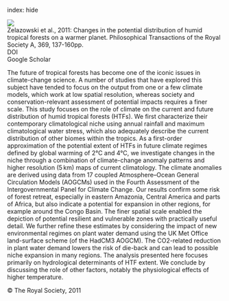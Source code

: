 index: hide

<div class="Citation">
    <div class="Citation-thumb CitationThumb-linked"  data-href="https://doi.org/10.1098/rsta.2010.0238">
      <img src="https://static.claimspace.cloud/climate-study-static/refs/thumbs/12/Zelazowski_et_al_2011-thumb.png" />
    </div>

  <div class="Citation-body">
    <div class="Citation-text">Zelazowski et al., 2011: Changes in the potential distribution of humid tropical forests on a warmer planet. <span class="Article-journal">Philosophical Transactions of the Royal Society A, </span><span class="Article-volume">369, </span>137-160pp.</div>
    <div class="Citation-links">
      <div class="CitationLink" data-href="https://doi.org/10.1098/rsta.2010.0238">
        <div class="CitationLink-icon CitationLink-Doi"></div>
        <div class="CitationLink-text">DOI</div>
      </div>
      <div class="CitationLink" data-href="https://scholar.google.com/scholar?q=10.1098/rsta.2010.0238">
        <div class="CitationLink-icon CitationLink-Scholar"></div>
        <div class="CitationLink-text">Google Scholar</div>
      </div>
    </div>
  </div>
</div>

The future of tropical forests has become one of the iconic issues in climate-change science. A number of studies that have explored this subject have tended to focus on the output from one or a few climate models, which work at low spatial resolution, whereas society and conservation-relevant assessment of potential impacts requires a finer scale. This study focuses on the role of climate on the current and future distribution of humid tropical forests (HTFs). We first characterize their contemporary climatological niche using annual rainfall and maximum climatological water stress, which also adequately describe the current distribution of other biomes within the tropics. As a first-order approximation of the potential extent of HTFs in future climate regimes defined by global warming of 2°C and 4°C, we investigate changes in the niche through a combination of climate-change anomaly patterns and higher resolution (5 km) maps of current climatology. The climate anomalies are derived using data from 17 coupled Atmosphere–Ocean General Circulation Models (AOGCMs) used in the Fourth Assessment of the Intergovernmental Panel for Climate Change. Our results confirm some risk of forest retreat, especially in eastern Amazonia, Central America and parts of Africa, but also indicate a potential for expansion in other regions, for example around the Congo Basin. The finer spatial scale enabled the depiction of potential resilient and vulnerable zones with practically useful detail. We further refine these estimates by considering the impact of new environmental regimes on plant water demand using the UK Met Office land-surface scheme (of the HadCM3 AOGCM). The CO2-related reduction in plant water demand lowers the risk of die-back and can lead to possible niche expansion in many regions. The analysis presented here focuses primarily on hydrological determinants of HTF extent. We conclude by discussing the role of other factors, notably the physiological effects of higher temperature.

<div class="Citation-copy">
&copy; The Royal Society, 2011
</div>